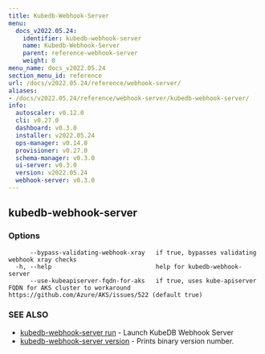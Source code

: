```yaml
---
title: Kubedb-Webhook-Server
menu:
  docs_v2022.05.24:
    identifier: kubedb-webhook-server
    name: Kubedb-Webhook-Server
    parent: reference-webhook-server
    weight: 0
menu_name: docs_v2022.05.24
section_menu_id: reference
url: /docs/v2022.05.24/reference/webhook-server/
aliases:
- /docs/v2022.05.24/reference/webhook-server/kubedb-webhook-server/
info:
  autoscaler: v0.12.0
  cli: v0.27.0
  dashboard: v0.3.0
  installer: v2022.05.24
  ops-manager: v0.14.0
  provisioner: v0.27.0
  schema-manager: v0.3.0
  ui-server: v0.3.0
  version: v2022.05.24
  webhook-server: v0.3.0
---
```


## kubedb-webhook-server



### Options

```
      --bypass-validating-webhook-xray   if true, bypasses validating webhook xray checks
  -h, --help                             help for kubedb-webhook-server
      --use-kubeapiserver-fqdn-for-aks   if true, uses kube-apiserver FQDN for AKS cluster to workaround https://github.com/Azure/AKS/issues/522 (default true)
```

### SEE ALSO

* [kubedb-webhook-server run](/docs/v2022.05.24/reference/webhook-server/kubedb-webhook-server_run)	 - Launch KubeDB Webhook Server
* [kubedb-webhook-server version](/docs/v2022.05.24/reference/webhook-server/kubedb-webhook-server_version)	 - Prints binary version number.

